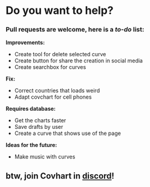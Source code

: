 # Do you want to help?
### Pull requests are welcome, here is a *to-do* list:
**Improvements:**
- Create tool for delete selected curve
- Create button for share the creation in social media
- Create searchbox for curves

**Fix:**
- Correct countries that loads weird
- Adapt covchart for cell phones

**Requires database:**
- Get the charts faster
- Save drafts by user
- Create a curve that shows use of the page

**Ideas for the future:**
- Make music with curves

## btw, join Covhart in [discord](https://discord.gg/4aC9tPd)!
